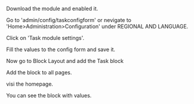 Download the module and enabled it.

Go to 'admin/config/taskconfigform' or nevigate to 'Home>Administration>Configuration' under REGIONAL AND LANGUAGE.

Click on 'Task module settings'.

Fill the values to the config form and save it.

Now go to Block Layout and add the Task block

Add the block to all pages.

visi the homepage.

You can see the block with values.

